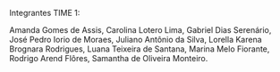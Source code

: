 Integrantes TIME 1:

Amanda Gomes de Assis,
Carolina Lotero Lima,
Gabriel Dias Serenário,
José Pedro Iorio de Moraes,
Juliano Antônio da Silva,
Lorella Karena Brognara Rodrigues,
Luana Teixeira de Santana,
Marina Melo Fiorante,
Rodrigo Arend Flôres,
Samantha de Oliveira Monteiro.
